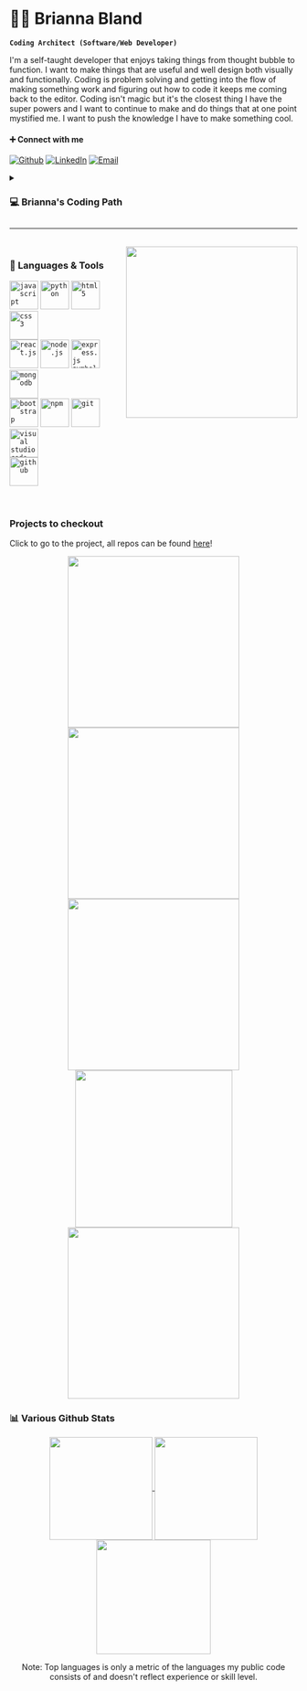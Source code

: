 # ✌🏽 Brianna Bland

**`Coding Architect (Software/Web Developer)`**



I'm a self-taught developer that enjoys taking things from thought bubble to function. I want to make things that are useful and well design both visually and functionally. Coding is problem solving and getting into the flow of making something work and figuring out how to code it keeps me coming back to the editor. Coding isn't magic but it's the closest thing I have the super powers and I want to continue to make and do things that at one point mystified me. I want to push the knowledge I have to make something cool. 

#### ➕ Connect with me
<div align="left">

[![Github](https://img.shields.io/badge/-Github-181717?style=for-the-badge&logo=Github&logoColor=white)](https://github.com/bbland1/)
[![LinkedIn](https://img.shields.io/badge/-LinkedIn-0077B5?style=for-the-badge&logo=LinkedIn&logoColor=white)](https://www.linkedin.com/in/bbland1/)
[![Email](https://img.shields.io/badge/-Email-3e91a3?style=for-the-badge&logo=Minutemailer&logoColor=white)](mailto:brianna.davis357@gmail.com)
</div>

<details>
 <summary><h3>💻 Brianna's Coding Path</h3></summary>
  I worked as a help desk technichian at the help and repair desk at school and most of my fellow coworkers were some form of CS degree, and while we were sharing some classes my Chemistry class were taking a very different approach to the problem solving method than theres. During down time hearing them talk about their projects or actually watching them code, asking questions when I didn't feel like I was disturbing their flow. I was dabbling here and there then, but I was in Chemistry classes that were arguably kicking my butt, so it often got pushed to the backburner. I finished my degree thinking I'd never really go all the way for coding and for a while I didn't. I worked as a lab manager, and it took a lot of focus and skills, but I had 2 bosses that used various coding to help our jobs be easier and again I found myself asking questions to learn and help them.
  <br>
  <br>
  My second boss loves Matlab, and a lot of what they were running in the background involved that. While not everything they did involved my portion of managing the labs I was very interested and wanted to know more. So I took some of Matlab's basic starter classes, and while me and Matlab didn't really fit the coding bug 🐛 was found. So I still helped with the logic behind the coding where I could for my boss but I went down the path to finally learn more coing. Python was my enterance, then Javascript, then more Python and just bits and pieces that come along in those journeys. I was fully into this new thing, I aslo really told no one for a while until I started to build projects becaue I wanted to make sure it wasn't just the new shiny thing. Spoiler: I couldn't stop. I wanted to keep learning and keep pushing. 
  <br>
  <br>
  Coding has been something I didn't realize I needed, but wow has it been a passion that I am happy to have. I find myself watching random youtube videos even in languages I don't know because the logic and coding facinates me, or wondering if I could figure out how to do that. The journey isn't over yet, but we are definetly enjoying each step.
  </details>


---
<br>

<img align="right" width="300" src="https://user-images.githubusercontent.com/104288486/198868214-72497a58-7cbd-4ac1-bc24-4cd78154f04f.png">



### 🧰 Languages & Tools
<div width="100">
<code><img title="JavaScript" alt="javascript" width="50px" src="https://cdn.jsdelivr.net/gh/devicons/devicon/icons/javascript/javascript-plain.svg" /></code>
<code><img title="Python" alt="python" width="50px" src="https://cdn.jsdelivr.net/gh/devicons/devicon/icons/python/python-original.svg" /></code>
<code><img title="HTML 5" alt="html5" width="50px" src="https://cdn.jsdelivr.net/gh/devicons/devicon/icons/html5/html5-original.svg" /></code>
<code><img title="CSS 3" alt="css 3" width="50px" src="https://cdn.jsdelivr.net/gh/devicons/devicon/icons/css3/css3-original.svg" /></code>
<br>
<code><img title="ReactJS" alt="react.js" width="50px" src="https://cdn.jsdelivr.net/gh/devicons/devicon/icons/react/react-original.svg" /></code>
<code><img title="NodeJS" alt="node.js" width="50px" src="https://cdn.jsdelivr.net/gh/devicons/devicon/icons/nodejs/nodejs-original.svg" /></code>
<code><img title="ExpressJS" alt="express.js symbol" width="50px" src="https://cdn.jsdelivr.net/gh/devicons/devicon/icons/express/express-original.svg" /></code>
<code><img title="MongoDB". alt="mongodb" width="50px" src="https://cdn.jsdelivr.net/gh/devicons/devicon/icons/mongodb/mongodb-original.svg" /></code>
<br>
<code><img title="Bootstrap" alt="bootstrap" width="50px" src="https://cdn.jsdelivr.net/gh/devicons/devicon/icons/bootstrap/bootstrap-plain.svg" /></code>
<code><img title="npm" alt="npm" width="50px" src="https://cdn.jsdelivr.net/gh/devicons/devicon/icons/npm/npm-original-wordmark.svg" /></code>
<code><img title="Git" alt="git" width="50px" src="https://cdn.jsdelivr.net/gh/devicons/devicon/icons/git/git-original.svg" /></code>
<code><img title="VS Code" alt="visual studio code" width="50px" src="https://cdn.jsdelivr.net/gh/devicons/devicon/icons/vscode/vscode-original.svg" /></code>
<br>
<code><img title="GitHub" alt="github" width="50px" src="https://cdn.jsdelivr.net/gh/devicons/devicon/icons/github/github-original.svg" /></code>
</div>

<br>

#

### Projects to checkout
Click to go to the project, all repos can be found [here](https://github.com/bbland1?tab=repositories)!
<br>
<div align="center">
<a href="http://so-its-shoujo.vercel.app/">
 <img title="So It's Shoujo" alt="" width="300px" src="https://user-images.githubusercontent.com/104288486/198900661-ae98b7cf-d455-4378-a3d5-426beb98fa26.png" />
</a>
<a href="https://pacific-headland-63101.herokuapp.com">
 <img title="Secrets, share annonomusly." alt="" width="300px" src="https://user-images.githubusercontent.com/104288486/198900979-7758fdd5-10cf-4abb-9b20-1a6165d1d7ca.png" />
</a>
<a href="https://serene-shore-54412.herokuapp.com">
 <img title="A Simple Todo List" alt="" width="300px" src="https://user-images.githubusercontent.com/104288486/198901332-3673d34f-d0e1-4b41-9885-f0f5141960cc.png" />
</a>
<a href="https://github.com/bbland1/Pomodoro-Timer#readme">
 <img title="Pomodoro Timer" alt="" width="275px" src="https://user-images.githubusercontent.com/104288486/198901454-c340b972-ea14-40a3-9e63-9f224c3ee58a.png" />
</a>
 <a href="https://noted-six.vercel.app">
 <img title="Noted, Google Keep Clone" alt="" width="300px" src="https://user-images.githubusercontent.com/104288486/198901552-5d035c83-4e76-4b6f-b4da-531dc9280fdd.png" />
</a>
</div>


### 📊 Various Github Stats
<div align="center">
<a href="https://github.com/anuraghazra/github-readme-stats">
  <img align="center" src="https://github-readme-stats.vercel.app/api?username=bbland1&show_icons=true&theme=calm" height=180px/>
</a>
<a href="https://github.com/anuraghazra/convoychat">
  <img align="center" src="https://github-readme-stats.vercel.app/api/top-langs/?username=bbland1&layout=compact&theme=calm" height=180px/>
</a>
  <br>
<a href="https://git.io/streak-stats">
  <img src="https://streak-stats.demolab.com?user=bbland1&theme=calm" height="200px">
</a>
  
<p>Note: Top languages is only a metric of the languages my public code consists of and doesn't reflect experience or skill level.<p>
</div>
